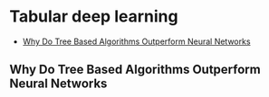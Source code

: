 # Tabular deep learning

* [Why Do Tree Based Algorithms Outperform Neural Networks](#Why-Do-Tree-Based-Algorithms-Outperform-Neural-Networks)

## Why Do Tree Based Algorithms Outperform Neural Networks
